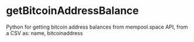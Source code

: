 # getBitcoinAddressBalance
Python for getting bitcoin address balances from mempool.space API, from a CSV as: name, bitcoinaddress
